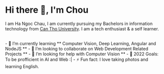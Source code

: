 <!-- ### Hi there 👋 -->

<!--
**minameischau/minameischau** is a ✨ _special_ ✨ repository because its `README.md` (this file) appears on your GitHub profile.

Here are some ideas to get you started:

- 🔭 I’m currently working on ...
- 🌱 I’m currently learning ...
- 👯 I’m looking to collaborate on ...
- 🤔 I’m looking for help with ...
- 💬 Ask me about ...
- 📫 How to reach me: ...
- 😄 Pronouns: ...
- ⚡ Fun fact: ...
-->
<h1>Hi there 👋, I'm Chou</h1>

I am Ha Ngoc Chau, I am currently pursuing my Bachelors in information technology from [Can Tho University](https://ctu.edu.vn/). I am a tech enthusiast & a self learner.

<!-- <p align="left"> <img src="https://komarev.com/ghpvc/?username=HridoyHazard" alt="HridoyHazard" /> </p> -->
<br>
- 🌱 I’m currently learning ** Computer Vision, Deep Learning, Angular and NodeJS **
- 👯 I’m looking to collaborate on Web Development Related Projects **
- 🤔 I’m looking for help with Computer Vision **
- 🥅 2022 Goals: To be profficient in AI and Web :|
- ⚡ Fun fact: I love taking photos and learning English.


